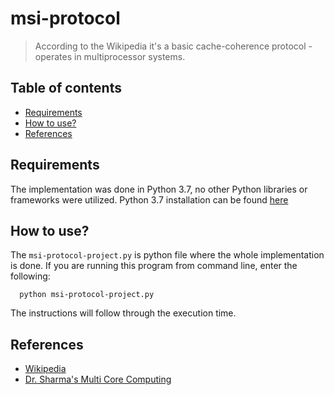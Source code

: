# msi-protocol
> According to the Wikipedia it's a basic cache-coherence protocol - operates in multiprocessor systems.

## Table of contents

- [Requirements](#requirements)
- [How to use?](#how-to-use)
- [References](#references)

## Requirements

The implementation was done in Python 3.7, no other Python libraries or frameworks were utilized.
Python 3.7 installation can be found [here](https://www.python.org/downloads/release/python-375/)

## How to use?

The `msi-protocol-project.py` is python file where the whole implementation is done.
If you are running this program from command line, enter the following:

      python msi-protocol-project.py

The instructions will follow through the execution time.

## References

- [Wikipedia](https://en.wikipedia.org/wiki/MSI_protocol)
- [Dr. Sharma's Multi Core Computing]()
